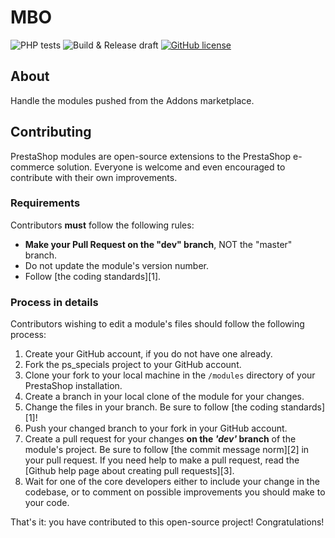 # MBO

![PHP tests](https://github.com/PrestaShopCorp/ps_mbo/workflows/PHP%20tests/badge.svg)
![Build & Release draft](https://github.com/PrestaShopCorp/ps_mbo/workflows/Build%20&%20Release%20draft/badge.svg)
[![GitHub license](https://img.shields.io/github/license/PrestaShopCorp/ps_mbo)](https://github.com/PrestaShopCorp/ps_mbo/LICENSE.md)

## About

Handle the modules pushed from the Addons marketplace.

## Contributing

PrestaShop modules are open-source extensions to the PrestaShop e-commerce solution. Everyone is welcome and even encouraged to contribute with their own improvements.

### Requirements

Contributors **must** follow the following rules:

* **Make your Pull Request on the "dev" branch**, NOT the "master" branch.
* Do not update the module's version number.
* Follow [the coding standards][1].

### Process in details

Contributors wishing to edit a module's files should follow the following process:

1. Create your GitHub account, if you do not have one already.
2. Fork the ps_specials project to your GitHub account.
3. Clone your fork to your local machine in the ```/modules``` directory of your PrestaShop installation.
4. Create a branch in your local clone of the module for your changes.
5. Change the files in your branch. Be sure to follow [the coding standards][1]!
6. Push your changed branch to your fork in your GitHub account.
7. Create a pull request for your changes **on the _'dev'_ branch** of the module's project. Be sure to follow [the commit message norm][2] in your pull request. If you need help to make a pull request, read the [Github help page about creating pull requests][3].
8. Wait for one of the core developers either to include your change in the codebase, or to comment on possible improvements you should make to your code.

That's it: you have contributed to this open-source project! Congratulations!
